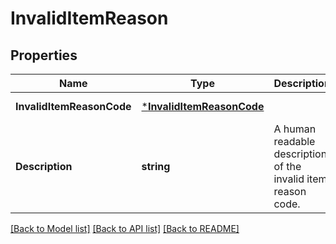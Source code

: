 # InvalidItemReason

## Properties
Name | Type | Description | Notes
------------ | ------------- | ------------- | -------------
**InvalidItemReasonCode** | [***InvalidItemReasonCode**](InvalidItemReasonCode.md) |  | [default to null]
**Description** | **string** | A human readable description of the invalid item reason code. | [default to null]

[[Back to Model list]](../README.md#documentation-for-models) [[Back to API list]](../README.md#documentation-for-api-endpoints) [[Back to README]](../README.md)

